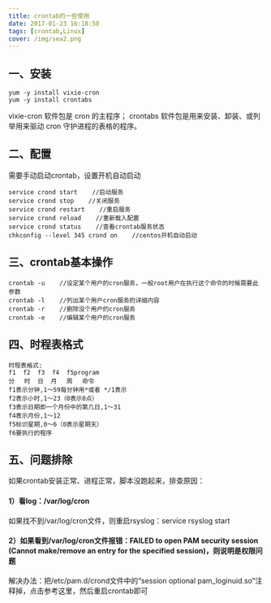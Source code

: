 ```yaml
---
title: crontab的一些使用
date: 2017-01-23 16:18:50
tags: [crontab,Linux]
cover: /img/sea2.png
---
```

## 一、安装
```
yum -y install vixie-cron
yum -y install crontabs
```

vixie-cron 软件包是 cron 的主程序；
crontabs 软件包是用来安装、卸装、或列举用来驱动 cron 守护进程的表格的程序。

<!--more-->

## 二、配置

需要手动启动crontab，设置开机自动启动
```
service crond start    //启动服务
service crond stop    //关闭服务
service crond restart    //重启服务
service crond reload    //重新载入配置
service crond status    //查看crontab服务状态
chkconfig --level 345 crond on    //centos开机自动启动
```

## 三、crontab基本操作

```
crontab -u    //设定某个用户的cron服务，一般root用户在执行这个命令的时候需要此参数
crontab -l    //列出某个用户cron服务的详细内容
crontab -r    //删除没个用户的cron服务
crontab -e    //编辑某个用户的cron服务
```

## 四、时程表格式
```
时程表格式:
f1  f2  f3  f4  f5program
分　 时  日  月　 周　 命令
f1表示分钟,1～59每分钟用*或者 */1表示
f2表示小时,1～23（0表示0点）
f3表示日期即一个月份中的第几日,1～31
f4表示月份,1～12
f5标识星期,0～6（0表示星期天）
f6要执行的程序
```

## 五、问题排除

如果crontab安装正常、进程正常，脚本没跑起来，排查原因：

#### 1）看log：/var/log/cron

如果找不到/var/log/cron文件，则重启rsyslog：service rsyslog start

#### 2）如果看到/var/log/cron文件报错：FAILED to open PAM security session (Cannot make/remove an entry for the specified session)，则说明是权限问题

解决办法：把/etc/pam.d/crond文件中的“session    optional   pam_loginuid.so”注释掉，点击参考这里，然后重启crontab即可